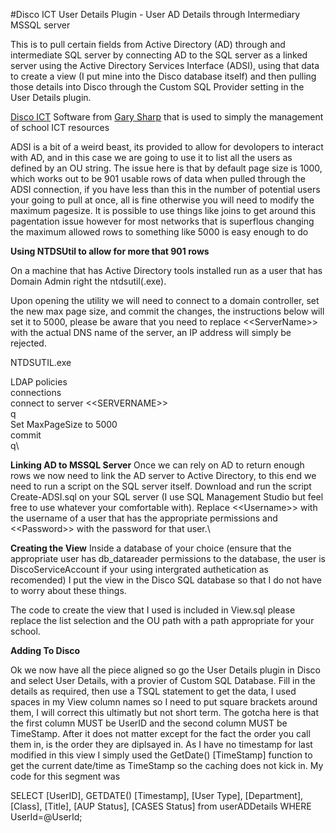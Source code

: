 #Disco ICT User Details Plugin - User AD Details through Intermediary MSSQL server

This is to pull certain fields from Active Directory (AD) through and intermediate SQL server by connecting AD to the SQL server as a linked server using the Active Directory Services Interface (ADSI), using that data to create a view (I put mine into the Disco database itself) and then pulling those details into Disco through the Custom SQL Provider setting in the User Details plugin.

[Disco ICT](https://discoict.com.au) Software from [Gary Sharp](https://github.com/garysharp) that is used to simply the management of school ICT resources

ADSI is a bit of a weird beast, its provided to allow for devolopers to interact with AD, and in this case we are going to use it to list all the users as defined by an OU string. The issue here is that by default page size is 1000, which works out to be 901 usable rows of data when pulled through the ADSI connection, if you have less than this in the number of potential users your going to pull at once, all is fine otherwise you will need to modify the maximum pagesize. It is possible to use things like joins to get around this pagentation issue however for most networks that is superflous changing the maximum allowed rows to something like 5000 is easy enough to do

**Using NTDSUtil to allow for more that 901 rows**

On a machine that has Active Directory tools installed run as a user that has Domain Admin right the ntdsutil(.exe).

Upon opening the utility we will need to connect to a domain controller, set the new max page size, and commit the changes, the instructions below will set it to 5000, please be aware that you need to replace <\<ServerName\>> with the actual DNS name of the server, an IP address will simply be rejected.

NTDSUTIL.exe

LDAP policies\
connections\
connect to server <\<SERVERNAME\>>\
q\
Set MaxPageSize to 5000\
commit\
q\


**Linking AD to MSSQL Server**
Once we can rely on AD to return enough rows we now need to link the AD server to Active Directory, to this end we need to run a script on the SQL server itself. Download and run the script Create-ADSI.sql on your SQL server (I use SQL Management Studio but feel free to use whatever your comfortable with). Replace <\<Username\>> with the username of a user that has the appropriate permissions and <\<Password\>> with the password for that user.\


**Creating the View**
Inside a database of your choice (ensure that the appropriate user has db_datareader permissions to the database, the user is DiscoServiceAccount if your using intergrated authetication as recomended) I put the view in the Disco SQL database so that I do not have to worry about these things.

The code to create the view that I used is included in View.sql please replace the list selection and the OU path with a path appropriate for your school.

**Adding To Disco**

Ok we now have all the piece aligned so go the User Details plugin in Disco and select User Details, with a provier of Custom SQL Database. Fill in the details as required, then use a TSQL statement to get the data, I used spaces in my View column names so I need to put square brackets around them, I will correct this ultimatly but not short term. The gotcha here is that the first column MUST be UserID and the second column MUST be TimeStamp. After it does not matter except for the fact the order you call them in, is the order they are diplsayed in. As I have no timestamp for last modified in this view I simply used the GetDate() \[TimeStamp\] function to get the current date/time as TimeStamp so the caching does not kick in. My code for this segment was

SELECT \[UserID\], GETDATE() \[Timestamp\], \[User Type\], \[Department\], \[Class\], \[Title\], \[AUP Status\], \[CASES Status\] from userADDetails WHERE UserId=@UserId;

